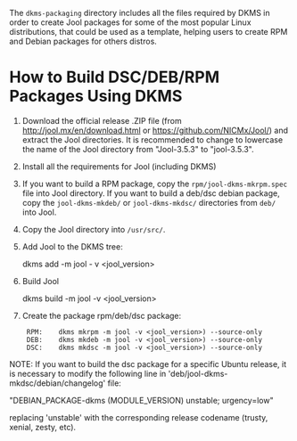 The `dkms-packaging` directory includes all the files required by DKMS in order to create Jool packages for some of the most popular Linux distributions, that could be used as a template, helping users to create RPM and Debian packages for others distros.

# How to Build DSC/DEB/RPM Packages Using DKMS

1. Download the official release .ZIP file (from http://jool.mx/en/download.html or https://github.com/NICMx/Jool/) and extract the Jool directories. It is recommended to change to lowercase the name of the Jool directory from "Jool-3.5.3" to "jool-3.5.3".

2. Install all the requirements for Jool (including DKMS)

3. If you want to build a RPM package, copy the `rpm/jool-dkms-mkrpm.spec` file into Jool directory. If you want to build a deb/dsc debian package, copy the `jool-dkms-mkdeb/` or `jool-dkms-mkdsc/` directories from `deb/` into Jool. 

4. Copy the Jool directory into `/usr/src/`.

5. Add Jool to the DKMS tree:

	dkms add -m jool - v <jool_version>

6. Build Jool

	dkms build -m jool -v <jool_version>

7. Create the package rpm/deb/dsc package:

        RPM:    dkms mkrpm -m jool -v <jool_version>) --source-only
        DEB:    dkms mkdeb -m jool -v <jool_version>) --source-only
        DSC:    dkms mkdsc -m jool -v <jool_version>) --source-only
		
NOTE: If you want to build the dsc package for a specific Ubuntu release, it is necessary to modify the following line in 'deb/jool-dkms-mkdsc/debian/changelog' file:

"DEBIAN_PACKAGE-dkms (MODULE_VERSION) unstable; urgency=low"

replacing 'unstable' with the corresponding release codename (trusty, xenial, zesty, etc). 

